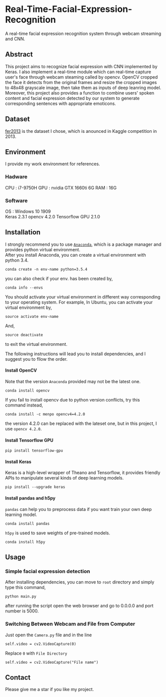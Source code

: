 # Real-Time-Facial-Expression-Recognition
A real-time facial expression recognition system through webcam streaming and CNN.

## Abstract
This project aims to recognize facial expression with CNN implemented by Keras. I also implement a real-time module which can real-time capture user's face through webcam steaming called by opencv. OpenCV cropped the face it detects from the original frames and resize the cropped images to 48x48 grayscale image, then take them as inputs of deep leanring model. Moreover, this project also provides a function to combine users' spoken content and  facial expression detected by our system to generate corresponding sentences with appropriate emoticons.

## Dataset
[fer2013](https://www.kaggle.com/c/challenges-in-representation-learning-facial-expression-recognition-challenge/data) is the dataset I chose, which is anounced in Kaggle competition in 2013.

## Environment
I provide my work environment for references.

### Hadware
CPU : i7-9750H 
GPU : nvidia GTX 1660ti 6G
RAM : 16G  

### Software
OS  : Windows 10 1909  
Keras 2.3.1 
opencv 4.2.0 
Tensorflow GPU 2.1.0

## Installation
I strongly recommend you to use [`Anaconda`](https://www.continuum.io/downloads), which is a package manager and provides python virtual environment.  
After you install Anaconda, you can create a virtual environment with python 3.4.
```
conda create -n env-name python=3.5.4
```
you can also check if your env. has been created by,
```
conda info --envs
```
You should activate your virtual environment in different way corresponding to your operating system.
For example, In Ubuntu, you can activate your virtual environment by,
```
source activate env-name
```
And,
```
source deactivate 
```
to exit the virtual environment.

The following instructions will lead you to install dependencies, and I suggest you to fllow the order.

#### Install OpenCV
Note that the version `Anaconda` provided may not be the latest one.
```
conda install opencv
```
If you fail to install opencv due to python version conflicts, try this command instead,
```
conda install -c menpo opencv4=4.2.0
```
the version 4.2.0 can be replaced with the lateset one, but in this project, I use `opencv 4.2.0`.

#### Install Tensorflow GPU

```
pip install tensorflow-gpu
```


#### Install Keras
Keras is a high-level wrapper of Theano and Tensorflow, it provides friendly APIs to manipulate several kinds of deep learning models.
```
pip install --upgrade keras
```
#### Install pandas and h5py
`pandas` can help you to preprocess data if you want train your own deep learning model.
```
conda install pandas
```
`h5py` is used to save weights of pre-trained models.
```
conda install h5py
```

## Usage
### Simple facial expression detection
After installing dependencies, you can move to `root` directory and simply type this command,
```
python main.py
```
after running the script open the web browser and go to 0.0.0.0 and port number is 5000.

### Switching Between Webcam and File from Computer
Just open the `Camera.py` file and in the line

```
self.video = cv2.VideoCapture(0)
```
Replace `0` with `File Directory`

```
self.video = cv2.VideoCapture("File name")
```

## Contact
Please give me a star if you like my project.
